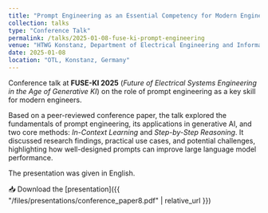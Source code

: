 ```yaml
---
title: "Prompt Engineering as an Essential Competency for Modern Engineers"
collection: talks
type: "Conference Talk"
permalink: /talks/2025-01-08-fuse-ki-prompt-engineering
venue: "HTWG Konstanz, Department of Electrical Engineering and Information Technology"
date: 2025-01-08
location: "OTL, Konstanz, Germany"
---
```


Conference talk at **FUSE-KI 2025** (*Future of Electrical Systems Engineering in the Age of Generative KI*) on the role of prompt engineering as a key skill for modern engineers.

Based on a peer-reviewed conference paper, the talk explored the fundamentals of prompt engineering, its applications in generative AI, and two core methods: *In-Context Learning* and *Step-by-Step Reasoning*. It discussed research findings, practical use cases, and potential challenges, highlighting how well-designed prompts can improve large language model performance. 

The presentation was given in English.

📥 Download the [presentation]({{ "/files/presentations/conference_paper8.pdf" | relative_url }})

